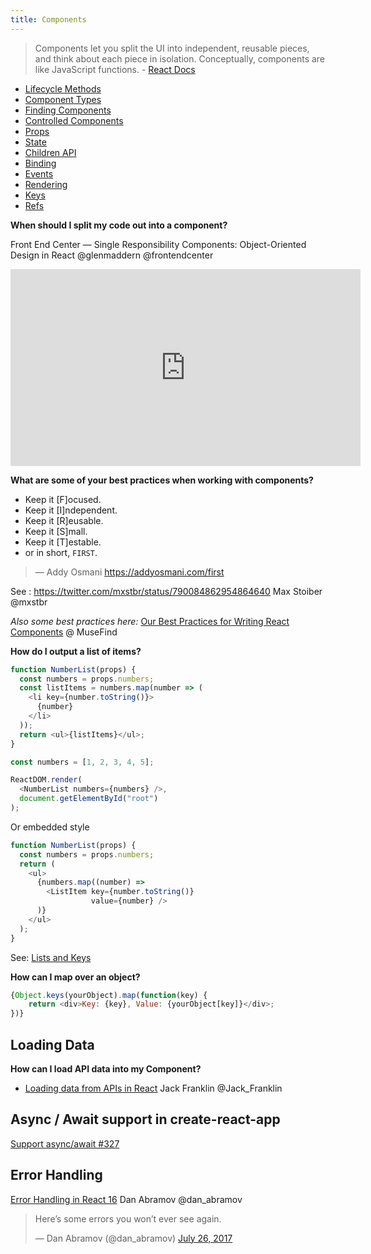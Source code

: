 ```yaml
---
title: Components
---
```


> Components let you split the UI into independent, reusable pieces, and think about each piece in isolation. Conceptually, components are like JavaScript functions. - [React Docs](https://facebook.github.io/react/docs/components-and-props.html)


- [Lifecycle Methods](/components/lifecycle-methods/)
- [Component Types](/components/component-types/)
- [Finding Components](/components/finding-components/)
- [Controlled Components](/components/controlled-components/)
- [Props](/components/props/)
- [State](/components/state/)
- [Children API](/components/children-api/)
- [Binding](/components/binding/)
- [Events](/components/events/)
- [Rendering](/components/rendering/)
- [Keys](/components/keys/)
- [Refs](/components/refs/)


**When should I split my code out into a component?**

Front End Center — Single Responsibility Components: Object-Oriented Design in React @glenmaddern @frontendcenter

<iframe width="560" height="315" src="https://www.youtube.com/embed/pSdp92Up8O8" frameborder="0" allowfullscreen></iframe>


**What are some of your best practices when working with components?**

* Keep it [F]ocused.
* Keep it [I]ndependent.
* Keep it [R]eusable.
* Keep it [S]mall.
* Keep it [T]estable.
* or in short, `FIRST`.

> — Addy Osmani https://addyosmani.com/first

See :  https://twitter.com/mxstbr/status/790084862954864640 Max Stoiber @mxstbr

*Also some best practices here:* [Our Best Practices for Writing React Components](https://medium.com/code-life/our-best-practices-for-writing-react-components-dec3eb5c3fc8?imm_mid=0ed2ce&cmp=em-web-na-na-newsltr_20170208#.emb0wf1tl) @ MuseFind

**How do I output a list of items?**


```javascript
function NumberList(props) {
  const numbers = props.numbers;
  const listItems = numbers.map(number => (
    <li key={number.toString()}>
      {number}
    </li>
  ));
  return <ul>{listItems}</ul>;
}

const numbers = [1, 2, 3, 4, 5];

ReactDOM.render(
  <NumberList numbers={numbers} />,
  document.getElementById("root")
);
```

Or embedded style
```javascript
function NumberList(props) {
  const numbers = props.numbers;
  return (
    <ul>
      {numbers.map((number) =>
        <ListItem key={number.toString()}
                  value={number} />
      )}
    </ul>
  );
}
```

See: [Lists and Keys](https://facebook.github.io/react/docs/lists-and-keys.html)

**How can I map over an object?**

```javascript
{Object.keys(yourObject).map(function(key) {
    return <div>Key: {key}, Value: {yourObject[key]}</div>;
})}
```

## Loading Data

**How can I load API data into my Component?**
* [Loading data from APIs in React](http://javascriptplayground.com/blog/2017/01/http-requests-reactjs/) Jack Franklin @Jack_Franklin

## Async / Await support in create-react-app

[Support async/await #327](https://github.com/facebookincubator/create-react-app/pull/327)

## Error Handling

[Error Handling in React 16](https://facebook.github.io/react/blog/2017/07/26/error-handling-in-react-16.html) Dan Abramov @dan_abramov

<blockquote class="twitter-tweet" data-lang="en"><p lang="en" dir="ltr">Here’s some errors you won’t ever see again.</p>&mdash; Dan Abramov (@dan_abramov) <a href="https://twitter.com/dan_abramov/status/890357529494073348">July 26, 2017</a></blockquote>
<script async src="//platform.twitter.com/widgets.js" charset="utf-8"></script>
